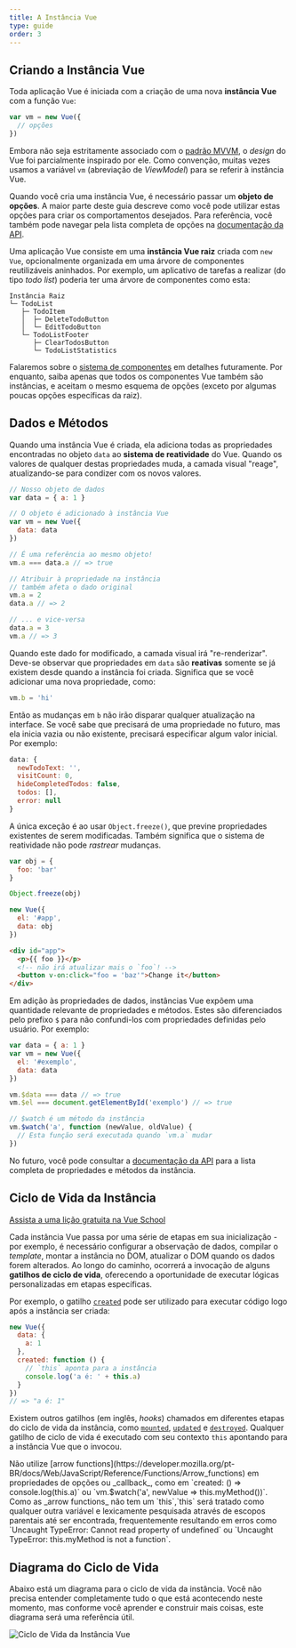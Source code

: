 ```yaml
---
title: A Instância Vue
type: guide
order: 3
---
```


## Criando a Instância Vue

Toda aplicação Vue é iniciada com a criação de uma nova **instância Vue** com a função `Vue`:

```js
var vm = new Vue({
  // opções
})
```

Embora não seja estritamente associado com o [padrão MVVM](https://en.wikipedia.org/wiki/Model_View_ViewModel), o _design_ do Vue foi parcialmente inspirado por ele. Como convenção, muitas vezes usamos a variável `vm` (abreviação de _ViewModel_) para se referir à instância Vue.

Quando você cria uma instância Vue, é necessário passar um **objeto de opções**. A maior parte deste guia descreve como você pode utilizar estas opções para criar os comportamentos desejados. Para referência, você também pode navegar pela lista completa de opções na [documentação da API](../api/#Opcoes-Dados).

Uma aplicação Vue consiste em uma **instância Vue raiz** criada com `new Vue`, opcionalmente organizada em uma árvore de componentes reutilizáveis aninhados. Por exemplo, um aplicativo de tarefas a realizar (do tipo _todo list_) poderia ter uma árvore de componentes como esta:

```
Instância Raiz
└─ TodoList
   ├─ TodoItem
   │  ├─ DeleteTodoButton
   │  └─ EditTodoButton
   └─ TodoListFooter
      ├─ ClearTodosButton
      └─ TodoListStatistics
```

Falaremos sobre o [sistema de componentes](components.html) em detalhes futuramente. Por enquanto, saiba apenas que todos os componentes Vue também são instâncias, e aceitam o mesmo esquema de opções (exceto por algumas poucas opções específicas da raiz).

## Dados e Métodos

Quando uma instância Vue é criada,  ela adiciona todas as propriedades encontradas no objeto `data` ao **sistema de reatividade** do Vue. Quando os valores de qualquer destas propriedades muda, a camada visual "reage", atualizando-se para condizer com os novos valores.

```js
// Nosso objeto de dados
var data = { a: 1 }

// O objeto é adicionado à instância Vue
var vm = new Vue({
  data: data
})

// É uma referência ao mesmo objeto!
vm.a === data.a // => true

// Atribuir à propriedade na instância
// também afeta o dado original
vm.a = 2
data.a // => 2

// ... e vice-versa
data.a = 3
vm.a // => 3
```

Quando este dado for modificado, a camada visual irá "re-renderizar". Deve-se observar que propriedades em `data` são **reativas** somente se já existem desde quando a instância foi criada. Significa que se você adicionar uma nova propriedade, como:

```js
vm.b = 'hi'
```

Então as mudanças em `b` não irão disparar qualquer atualização na interface. Se você sabe que precisará de uma propriedade no futuro, mas ela inicia vazia ou não existente, precisará especificar algum valor inicial. Por exemplo:

```js
data: {
  newTodoText: '',
  visitCount: 0,
  hideCompletedTodos: false,
  todos: [],
  error: null
}
```

A única exceção é ao usar `Object.freeze()`, que previne propriedades existentes de serem modificadas. Também significa que o sistema de reatividade não pode _rastrear_ mudanças.

```js
var obj = {
  foo: 'bar'
}

Object.freeze(obj)

new Vue({
  el: '#app',
  data: obj
})
```

```html
<div id="app">
  <p>{{ foo }}</p>
  <!-- não irá atualizar mais o `foo`! -->
  <button v-on:click="foo = 'baz'">Change it</button>
</div>
```

Em adição às propriedades de dados, instâncias Vue expõem uma quantidade relevante de propriedades e métodos. Estes são diferenciados pelo prefixo `$` para não confundi-los com propriedades definidas pelo usuário. Por exemplo:

```js
var data = { a: 1 }
var vm = new Vue({
  el: '#exemplo',
  data: data
})

vm.$data === data // => true
vm.$el === document.getElementById('exemplo') // => true

// $watch é um método da instância
vm.$watch('a', function (newValue, oldValue) {
  // Esta função será executada quando `vm.a` mudar
})
```

No futuro, você pode consultar a [documentação da API](../api/#Propriedades-de-Instancia) para a lista completa de propriedades e métodos da instância.

## Ciclo de Vida da Instância

<div class="vueschool"><a href="https://vueschool.io/lessons/understanding-the-vuejs-lifecycle-hooks?friend=vuejs" target="_blank" rel="sponsored noopener" title="Lição gratuita sobre Gatilhos do Ciclo de Vida do Vue.js">Assista a uma lição gratuita na Vue School</a></div>

Cada instância Vue passa por uma série de etapas em sua inicialização - por exemplo, é necessário configurar a observação de dados, compilar o _template_, montar a instância no DOM, atualizar o DOM quando os dados forem alterados. Ao longo do caminho, ocorrerá a invocação de alguns **gatilhos de ciclo de vida**, oferecendo a oportunidade de executar lógicas personalizadas em etapas específicas.

Por exemplo, o gatilho [`created`](../api/#created) pode ser utilizado para executar código logo após a instância ser criada:

```js
new Vue({
  data: {
    a: 1
  },
  created: function () {
    // `this` aponta para a instância
    console.log('a é: ' + this.a)
  }
})
// => "a é: 1"
```

Existem outros gatilhos (em inglês, _hooks_) chamados em diferentes etapas do ciclo de vida da instância, como [`mounted`](../api/#mounted), [`updated`](../api/#updated) e [`destroyed`](../api/#destroyed). Qualquer gatilho de ciclo de vida é executado com seu contexto `this` apontando para a instância Vue que o invocou.

<p class="tip">
Não utilize [arrow functions](https://developer.mozilla.org/pt-BR/docs/Web/JavaScript/Reference/Functions/Arrow_functions) em propriedades de opções ou _callback_, como em `created: () => console.log(this.a)` ou `vm.$watch('a', newValue => this.myMethod())`. Como as _arrow functions_ não tem um `this`,`this` será tratado como qualquer outra variável e lexicamente pesquisada através de escopos parentais até ser encontrada, frequentemente resultando em erros como `Uncaught TypeError: Cannot read property of undefined` ou `Uncaught TypeError: this.myMethod is not a function`.
</p>

## Diagrama do Ciclo de Vida

Abaixo está um diagrama para o ciclo de vida da instância. Você não precisa entender completamente tudo o que está acontecendo neste momento, mas conforme você aprender e construir mais coisas, este diagrama será uma referência útil.

![Ciclo de Vida da Instância Vue](/images/lifecycle.png)

